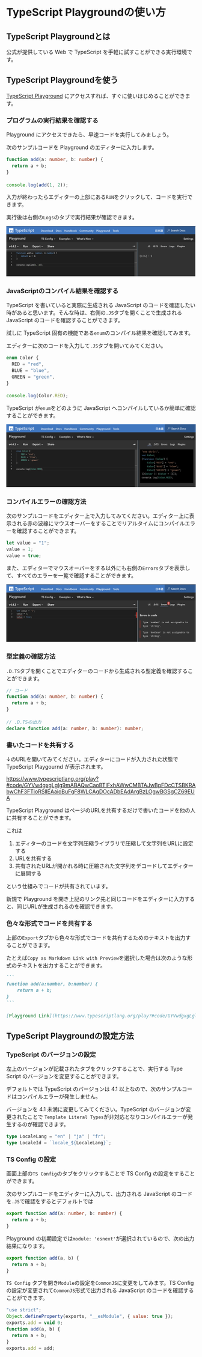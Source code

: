 # TypeScript Playgroundの使い方

## TypeScript Playgroundとは

公式が提供している Web で TypeScript を手軽に試すことができる実行環境です。

## TypeScript Playgroundを使う

[TypeScript Playground](https://www.typescriptlang.org/play) にアクセスすれば、すぐに使いはじめることができます。

### プログラムの実行結果を確認する

Playground にアクセスできたら、早速コードを実行してみましょう。

次のサンプルコードを Playground のエディターに入力します。

```typescript
function add(a: number, b: number) {
  return a + b;
}

console.log(add(1, 2));
```

入力が終わったらエディターの上部にある`RUN`をクリックして、コードを実行できます。

実行後は右側の`Logs`のタブで実行結果が確認できます。

![](how-to-use-typescript-playground/image1.png)

### JavaScriptのコンパイル結果を確認する

TypeScript を書いていると実際に生成される JavaScript のコードを確認したい時があると思います。そんな時は、右側の`.JS`タブを開くことで生成される JavaScript のコードを確認することができます。

試しに TypeScript 固有の機能である`enum`のコンパイル結果を確認してみます。

エディターに次のコードを入力して`.JS`タブを開いてみてください。

```typescript
enum Color {
  RED = "red",
  BLUE = "blue",
  GREEN = "green",
}

console.log(Color.RED);
```

TypeScript が`enum`をどのように JavaScript へコンパイルしているか簡単に確認することができます。

![](how-to-use-typescript-playground/image2.png)

### コンパイルエラーの確認方法

次のサンプルコードをエディター上で入力してみてください。エディター上に表示される赤の波線にマウスオーバーをすることでリアルタイムにコンパイルエラーを確認することができます。

```typescript
let value = "1";
value = 1;
value = true;
```

また、エディターでマウスオーバーをする以外にも右側の`Errors`タブを表示して、すべてのエラーを一覧で確認することができます。

![](how-to-use-typescript-playground/image3.png)

### 型定義の確認方法

`.D.TS`タブを開くことでエディターのコードから生成される型定義を確認することができます。

```typescript
// コード
function add(a: number, b: number) {
  return a + b;
}

// .D.TSの出力
declare function add(a: number, b: number): number;
```

### 書いたコードを共有する

↓のURLを開いてみてください。エディターにコードが入力された状態で TypeScript Playgournd が表示されます。

<https://www.typescriptlang.org/play?#code/GYVwdgxgLglg9mABAQwCaoBTIFxhAWwCMBTAJwBpFDcCTSBKRAbwChF3FTioRSllEAaioBuFgF8WLCAgDOcADbEAdArgBzLOgwBGSgCZ69EUA>

TypeScript Playground はページのURLを共有するだけで書いたコードを他の人に共有することができます。

これは

1. エディターのコードを文字列圧縮ライブラリで圧縮して文字列をURLに設定する &#x20;
2. URLを共有する &#x20;
3. 共有されたURLが開かれる時に圧縮された文字列をデコードしてエディターに展開する

という仕組みでコードが共有されています。

新規で Playground を開き上記のリンク先と同じコードをエディターに入力すると、同じURLが生成されるのを確認できます。

### 色々な形式でコードを共有する

上部の`Export`タブから色々な形式でコードを共有するためのテキストを出力することができます。

たとえば`Copy as Markdown Link with Preview`を選択した場合は次のような形式のテキストを出力することができます。

````markdown
```
function add(a:number, b:number) {
    return a + b;
}
```

[Playground Link](https://www.typescriptlang.org/play?#code/GYVwdgxgLglg9mABAQwCaoBTIFxhAWwCMBTAJwBpFDcCTSBKRAbwFgAoRTxU4qEUpMkQBqKgG52AX3bsICAM5wANsQB0SuAHMs6DAEZKAJnr0xQA)
````

## TypeScript Playgroundの設定方法

### TypeScript のバージョンの設定

左上のバージョンが記載されたタブをクリックすることで、実行する Type Script のバージョンを変更することができます。

デフォルトでは TypeScript のバージョンは 4.1 以上なので、次のサンプルコードはコンパイルエラーが発生しません。

バージョンを 4.1 未満に変更してみてください。TypeScript のバージョンが変更されたことで
`Template Literal Types`が非対応となりコンパイルエラーが発生するのが確認できます。

```typescript
type LocaleLang = "en" | "ja" | "fr";
type LocaleId = `locale_${LocaleLang}`;
```

### TS Config の設定

画面上部の`TS Config`のタブをクリックすることで TS Config の設定をすることができます。

次のサンプルコードをエディターに入力して、出力される JavaScript のコードを`.JS`で確認をするとデフォルトでは

```typescript
export function add(a: number, b: number) {
  return a + b;
}
```

Playground の初期設定では`module: 'esnext'`が選択されているので、次の出力結果になります。

```javascript
export function add(a, b) {
  return a + b;
}
```

`TS Config` タブを開き`Module`の設定を`CommonJS`に変更をしてみます。TS Config の設定が変更されて`CommonJS`形式で出力される JavaScript のコードを確認することができます。

```javascript
"use strict";
Object.defineProperty(exports, "__esModule", { value: true });
exports.add = void 0;
function add(a, b) {
  return a + b;
}
exports.add = add;
```
